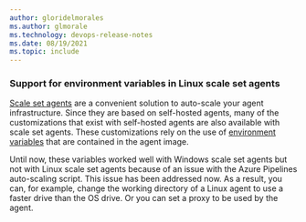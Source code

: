 ```yaml
---
author: gloridelmorales
ms.author: glmorale
ms.technology: devops-release-notes
ms.date: 08/19/2021
ms.topic: include
---
```

### Support for environment variables in Linux scale set agents

[Scale set agents](https://docs.microsoft.com/azure/devops/pipelines/agents/scale-set-agents?view=azure-devops) are a convenient solution to auto-scale your agent infrastructure. Since they are based on self-hosted agents, many of the customizations that exist with self-hosted agents are also available with scale set agents. These customizations rely on the use of [environment variables](https://docs.microsoft.com/azure/devops/pipelines/agents/scale-set-agents?view=azure-devops#customizing-pipeline-agent-configuration) that are contained in the agent image.

Until now, these variables worked well with Windows scale set agents but not with Linux scale set agents because of an issue with the Azure Pipelines auto-scaling script. This issue has been addressed now. As a result, you can, for example, change the working directory of a Linux agent to use a faster drive than the OS drive. Or you can set a proxy to be used by the agent.
